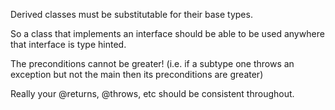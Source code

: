 Derived classes must be substitutable for their base types.

So a class that implements an interface should be able to be used anywhere that interface is type hinted.

The preconditions cannot be greater! (i.e. if a subtype one throws an exception but not the main then its preconditions are greater)

Really your @returns, @throws, etc should be consistent throughout.

